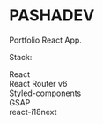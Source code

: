 # PASHADEV

Portfolio React App.

Stack:

React\
React Router v6\
Styled-components\
GSAP\
react-i18next